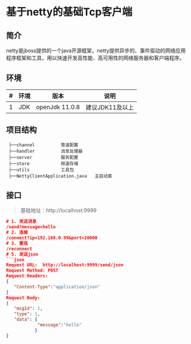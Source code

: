 # 基于netty的基础Tcp客户端

## 简介

netty是jboss提供的一个java开源框架，netty提供异步的、事件驱动的网络应用程序框架和工具，用以快速开发高性能、高可用性的网络服务器和客户端程序。

## 环境

 | #    | 环境 | 版本           | 说明            |
 | ---- | ---- | -------------- | --------------- |
 | 1    | JDK  | openJdk 11.0.8 | 建议JDK11及以上 |

## 项目结构

```
 ├──channel          管道配置
 ├──handler          消息处理器
 ├──server           服务配置
 ├──store            频道存储
 ├──utils            工具包
 ├──NettyClientApplication.java   主启动类
```

## 接口

> 基础地址：http://localhost:9999

```json
# 1. 发送消息
/send?message=hello
# 2. 连接
/connect?ip=192.168.0.99&port=20000
# 3. 重连
/reconnect
# 5. 发送json
```json
Request URL:  http://localhost:9999/send/json
Request Method: POST
Request Headers:
{
   "Content-Type":"application/json"
}
Request Body:
{
   "msgId": 1,
   "type": 1,
   "data": {
            "message":"hello"
           }
}
```

